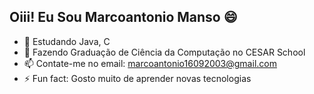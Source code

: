 ## Oiii! Eu Sou Marcoantonio Manso 😄

- 🌱 Estudando Java, C
- 📖 Fazendo Graduação de Ciência da Computação no CESAR School
- 📫 Contate-me no email: marcoantonio16092003@gmail.com
- ⚡ Fun fact: Gosto muito de aprender novas tecnologias
